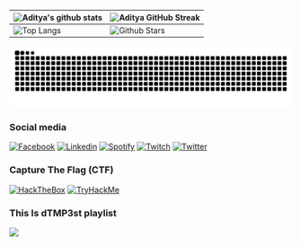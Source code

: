 ![Aditya's github stats](https://github-readme-stats.vercel.app/api?username=dTMP3st&show_icons=true&theme=dark) | ![Aditya GitHub Streak](https://github-readme-streak-stats.herokuapp.com/?user=dTMP3st&theme=dark) |
| --- | --- |
| ![Top Langs](https://github-readme-stats.vercel.app/api/top-langs/?username=dTMP3st&theme=dark) | ![Github Stars](https://github-readme-stats.vercel.app/api?username=dTMP3st&show_icons=true&locale=en&count_private=true&hide_rank=true&custom_title=My%20GitHub%20Stats&disable_animations=true&theme=dark) |
<picture>
  <source media="(prefers-color-scheme: dark)" srcset="https://raw.githubusercontent.com/dTMP3st/dTMP3st/output/github-contribution-grid-snake-dark.svg">
  <source media="(prefers-color-scheme: dark)" srcset="https://raw.githubusercontent.com/dTMP3st/dTMP3st/output/github-contribution-grid-snake.svg">
  <img alt="github contribution grid snake animation" src="https://raw.githubusercontent.com/dTMP3st/dTMP3st/output/github-contribution-grid-snake.svg">
</picture>
<b><h3>Social media</h3></b>

[![Facebook](https://img.shields.io/badge/Facebook-0077B5?style=for-the-badge&logo=facebook&logoColor=white)](https://www.facebook.com/dTMP3st/)
[![Linkedin](https://img.shields.io/badge/LinkedIn-0077B5?style=for-the-badge&logo=linkedin&logoColor=white)](https://www.linkedin.com/in/dTMP3st/)
[![Spotify](https://img.shields.io/badge/Spotify-1ED760?style=for-the-badge&logo=spotify&logoColor=white)](https://open.spotify.com/user/lbt7hensrd7zzbdyik2qoxjk7)
[![Twitch](https://img.shields.io/badge/twitch-FFFFFF?style=for-the-badge&logo=twitch&logoColor=purple)](https://www.twitch.tv/dtmp3st)
[![Twitter](https://img.shields.io/badge/Twitter-1DA1F2?style=for-the-badge&logo=twitter&logoColor=white)](https://twitter.com/dTMP3st)  

<b><h3>Capture The Flag (CTF)</h3></b>
[![HackTheBox](https://img.shields.io/badge/HackTheBox-000000?style=for-the-badge&logo=hackthebox&logoColor=green)](https://www.hackthebox.com/home/users/profile/1189945)
[![TryHackMe](https://img.shields.io/badge/TryHackMe-000020?style=for-the-badge&logo=tryhackme&logoColor=red)](https://tryhackme.com/p/dTMP3st)

<b><h3>This Is dTMP3st playlist</h3></b>
<a href="https://open.spotify.com/playlist/1zd5TYQFOgTXRFjYc4HvR6"><img src="https://img.shields.io/badge/Spotify-1ED760?style=for-the-badge&logo=spotify&logoColor=white"/></a>
